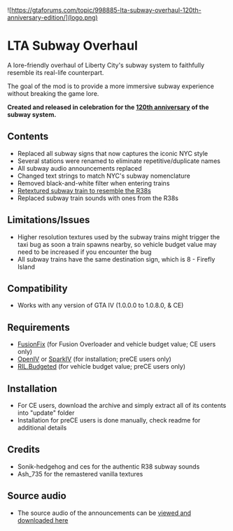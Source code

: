 ![https://gtaforums.com/topic/998885-lta-subway-overhaul-120th-anniversary-edition/](logo.png)

# LTA Subway Overhaul
A lore-friendly overhaul of Liberty City's subway system to faithfully resemble its real-life counterpart.

The goal of the mod is to provide a more immersive subway experience without breaking the game lore.

**Created and released in celebration for the [120th anniversary](https://ny1.com/nyc/all-boroughs/traffic_and_transit/2024/10/26/new-york-city-subway-celebrates-120th-anniversary) of the subway system.**

## Contents
- Replaced all subway signs that now captures the iconic NYC style
- Several stations were renamed to eliminate repetitive/duplicate names
- All subway audio announcements replaced
- Changed text strings to match NYC's subway nomenclature
- Removed black-and-white filter when entering trains
- [Retextured subway train to resemble the R38s](https://gtaforums.com/topic/994734-gta-iv-eflc-r38-subway/)
- Replaced subway train sounds with ones from the R38s

## Limitations/Issues
- Higher resolution textures used by the subway trains might trigger the taxi bug as soon a train spawns nearby, so vehicle budget value may need to be increased if you encounter the bug
- All subway trains have the same destination sign, which is 8 - Firefly Island

## Compatibility
- Works with any version of GTA IV (1.0.0.0 to 1.0.8.0, & CE)

## Requirements
- [FusionFix](https://gtaforums.com/topic/934545-fusionfix/) (for Fusion Overloader and vehicle budget value; CE users only)
- [OpenIV](https://openiv.com/) or [SparkIV](https://ahmed605.github.io/SparkIV/) (for installation; preCE users only)
- [RIL.Budgeted](https://gtaforums.com/topic/744584-reliv-rilbudgeted-population-budget-adjustertaxi-bug-fix/) (for vehicle budget value; preCE users only)

## Installation
- For CE users, download the archive and simply extract all of its contents into "update" folder
- Installation for preCE users is done manually, check readme for additional details

## Credits
- Sonik-hedgehog and ces for the authentic R38 subway sounds
-  Ash_735 for the remastered vanilla textures

## Source audio
- The source audio of the announcements can be [viewed and downloaded here](https://drive.google.com/file/d/1fzrWMjvo5oiZH2TTThMB8f4-GQWWXFQQ/view)

